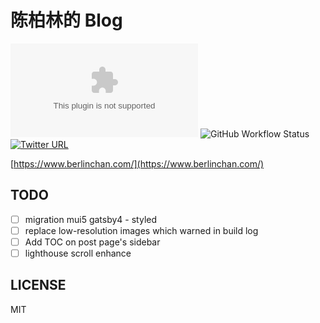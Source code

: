 # 陈柏林的 Blog
![Website](https://img.shields.io/website/https/www.berlinchan.com)
![GitHub Workflow Status](https://img.shields.io/github/actions/workflow/status/BerlinChan/blog/main.yml)
[![Twitter URL](https://img.shields.io/twitter/url/https/BerlinChanCom?style=social)](https://twitter.com/BerlinChanCom)

[https://www.berlinchan.com/](https://www.berlinchan.com/)

## TODO
- [ ] migration mui5 gatsby4 - styled
- [ ] replace low-resolution images which warned in build log
- [ ] Add TOC on post page's sidebar
- [ ] lighthouse scroll enhance

## LICENSE
MIT

